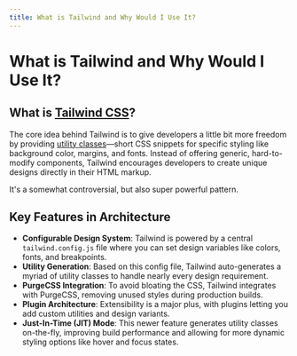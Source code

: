 ```yaml
---
title: What is Tailwind and Why Would I Use It?
---
```


# What is Tailwind and Why Would I Use It?

## What is [Tailwind CSS](https://tailwindcss.com)?

The core idea behind Tailwind is to give developers a little bit more freedom by providing [utility classes](/utility-first)—short CSS snippets for specific styling like background color, margins, and fonts. Instead of offering generic, hard-to-modify components, Tailwind encourages developers to create unique designs directly in their HTML markup.

It's a somewhat controversial, but also super powerful pattern.

## Key Features in Architecture

- **Configurable Design System**: Tailwind is powered by a central `tailwind.config.js` file where you can set design variables like colors, fonts, and breakpoints.
- **Utility Generation**: Based on this config file, Tailwind auto-generates a myriad of utility classes to handle nearly every design requirement.
- **PurgeCSS Integration**: To avoid bloating the CSS, Tailwind integrates with PurgeCSS, removing unused styles during production builds.
- **Plugin Architecture**: Extensibility is a major plus, with plugins letting you add custom utilities and design variants.
- **Just-In-Time (JIT) Mode**: This newer feature generates utility classes on-the-fly, improving build performance and allowing for more dynamic styling options like hover and focus states.
